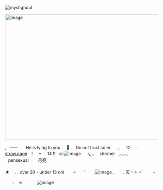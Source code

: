<p align="left"> <img src="https://komarev.com/ghpvc/?username=myshghoul&label=%20expendabels&color=586e8c&style=flat" alt="myshghoul" /> </p>

<img width="736" height="414" alt="image" src="https://github.com/user-attachments/assets/9626a79c-db0b-4992-a872-4a4d7883ca2d" />

,⠀⸺⠀ㅤ He is lying to you .ㅤ𐚁̷ .ㅤDo not trust adler.⠀⠀◞ .
⠀♡⠀⠀.⠀ [straw.page](https://myshghoul.straw.page/)⠀ !⠀⠀𐪞⠀⠀14 !!⠀𑇛 ![image](https://github.com/user-attachments/assets/1ebd128f-7d30-4fec-9f76-5efbe073d7a5)
⠀⠀𐔌 、⠀she/her　︵︵　﹒⠀pansexual⠀⠀⠀月亮 


★ ⠀ . . over 20 - under 13 dni⠀ ⠀  ᯇ⠀ ⠀' ⠀ ⠀ ![image](https://github.com/user-attachments/assets/d14cad19-011e-4ccf-8012-d53c7d638869)
. ⠀ ⠀◟ 天 ◝
✧ ࿁ ˙⠀⠀⠀⋯⠀⠀ : ⠀ 𖹭 ⠀ ⠀ˊˋ⠀![image](https://github.com/user-attachments/assets/823ff056-3a12-4428-9e4c-798d139ab6ae)
